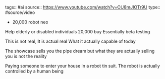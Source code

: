 tags:: #ai
source:: https://www.youtube.com/watch?v=OU8mJIOTr9U
type:: #source/video 


- 20,000 robot neo

Help elderly or disabled individuals 
20,000 buy
Essentially beta testing

This is not real,
It is actual real
What it actually capable of today

The showcase sells you the pipe dream but what they are actually selling you is not the reality


Paying someone to enter your house in a robot tin suit.
The robot is actually controlled by a human being



